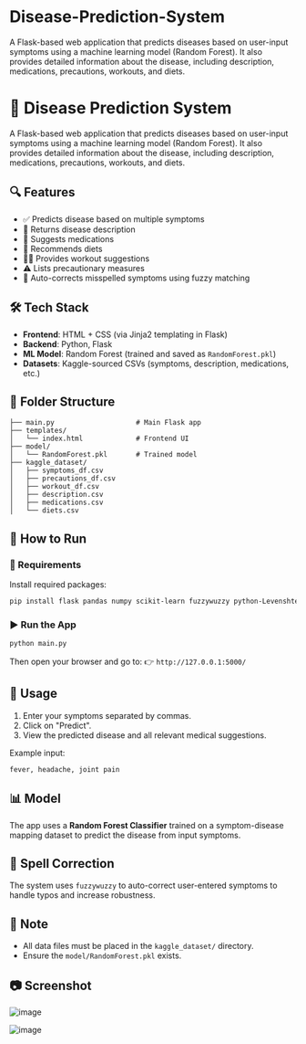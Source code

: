 # Disease-Prediction-System
A Flask-based web application that predicts diseases based on user-input symptoms using a machine learning model (Random Forest). It also provides detailed information about the disease, including description, medications, precautions, workouts, and diets.


# 🧠 Disease Prediction System

A Flask-based web application that predicts diseases based on user-input symptoms using a machine learning model (Random Forest). It also provides detailed information about the disease, including description, medications, precautions, workouts, and diets.

## 🔍 Features

* ✅ Predicts disease based on multiple symptoms
* 📖 Returns disease description
* 💊 Suggests medications
* 🥗 Recommends diets
* 🧘‍♀️ Provides workout suggestions
* ⚠️ Lists precautionary measures
* 🧠 Auto-corrects misspelled symptoms using fuzzy matching

## 🛠️ Tech Stack

* **Frontend**: HTML + CSS (via Jinja2 templating in Flask)
* **Backend**: Python, Flask
* **ML Model**: Random Forest (trained and saved as `RandomForest.pkl`)
* **Datasets**: Kaggle-sourced CSVs (symptoms, description, medications, etc.)

## 📁 Folder Structure

```
├── main.py                    # Main Flask app
├── templates/
│   └── index.html             # Frontend UI
├── model/
│   └── RandomForest.pkl       # Trained model
├── kaggle_dataset/
│   ├── symptoms_df.csv
│   ├── precautions_df.csv
│   ├── workout_df.csv
│   ├── description.csv
│   ├── medications.csv
│   └── diets.csv
```

## 🚀 How to Run

### 🔧 Requirements

Install required packages:

```bash
pip install flask pandas numpy scikit-learn fuzzywuzzy python-Levenshtein
```

### ▶️ Run the App

```bash
python main.py
```

Then open your browser and go to:
👉 `http://127.0.0.1:5000/`

## 📝 Usage

1. Enter your symptoms separated by commas.
2. Click on "Predict".
3. View the predicted disease and all relevant medical suggestions.

Example input:

```
fever, headache, joint pain
```

## 📊 Model

The app uses a **Random Forest Classifier** trained on a symptom-disease mapping dataset to predict the disease from input symptoms.

## 🤖 Spell Correction

The system uses `fuzzywuzzy` to auto-correct user-entered symptoms to handle typos and increase robustness.

## 📌 Note

* All data files must be placed in the `kaggle_dataset/` directory.
* Ensure the `model/RandomForest.pkl` exists.

## 📷 Screenshot
![image](https://github.com/user-attachments/assets/69f5f5c2-8116-4b7d-aeaf-25c55ebc44b7)

![image](https://github.com/user-attachments/assets/742826e9-ff2c-422a-8604-5c3734227351)


